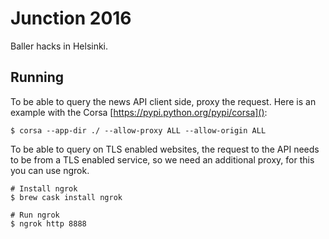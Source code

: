 # Junction 2016

Baller hacks in Helsinki.

## Running

To be able to query the news API client side, proxy the request. Here is an
example with the Corsa [https://pypi.python.org/pypi/corsa]():

```
$ corsa --app-dir ./ --allow-proxy ALL --allow-origin ALL
```

To be able to query on TLS enabled websites, the request to the API needs to be
from a TLS enabled service, so we need an additional proxy, for this you can use
ngrok.

```
# Install ngrok
$ brew cask install ngrok

# Run ngrok
$ ngrok http 8888
```
